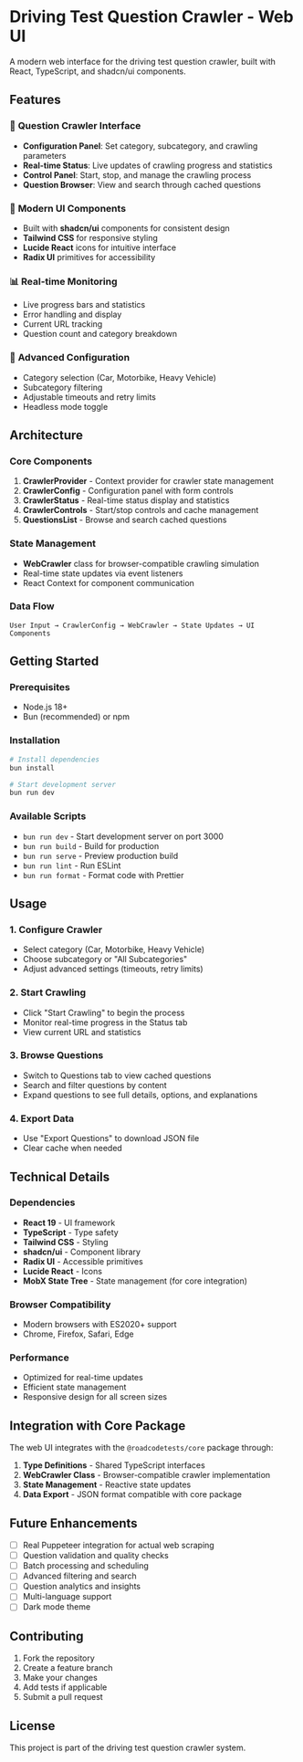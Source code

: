 # Driving Test Question Crawler - Web UI

A modern web interface for the driving test question crawler, built with React, TypeScript, and shadcn/ui components.

## Features

### 🚗 **Question Crawler Interface**

- **Configuration Panel**: Set category, subcategory, and crawling parameters
- **Real-time Status**: Live updates of crawling progress and statistics
- **Control Panel**: Start, stop, and manage the crawling process
- **Question Browser**: View and search through cached questions

### 🎨 **Modern UI Components**

- Built with **shadcn/ui** components for consistent design
- **Tailwind CSS** for responsive styling
- **Lucide React** icons for intuitive interface
- **Radix UI** primitives for accessibility

### 📊 **Real-time Monitoring**

- Live progress bars and statistics
- Error handling and display
- Current URL tracking
- Question count and category breakdown

### 🔧 **Advanced Configuration**

- Category selection (Car, Motorbike, Heavy Vehicle)
- Subcategory filtering
- Adjustable timeouts and retry limits
- Headless mode toggle

## Architecture

### **Core Components**

1. **CrawlerProvider** - Context provider for crawler state management
2. **CrawlerConfig** - Configuration panel with form controls
3. **CrawlerStatus** - Real-time status display and statistics
4. **CrawlerControls** - Start/stop controls and cache management
5. **QuestionsList** - Browse and search cached questions

### **State Management**

- **WebCrawler** class for browser-compatible crawling simulation
- Real-time state updates via event listeners
- React Context for component communication

### **Data Flow**

```
User Input → CrawlerConfig → WebCrawler → State Updates → UI Components
```

## Getting Started

### Prerequisites

- Node.js 18+
- Bun (recommended) or npm

### Installation

```bash
# Install dependencies
bun install

# Start development server
bun run dev
```

### Available Scripts

- `bun run dev` - Start development server on port 3000
- `bun run build` - Build for production
- `bun run serve` - Preview production build
- `bun run lint` - Run ESLint
- `bun run format` - Format code with Prettier

## Usage

### 1. **Configure Crawler**

- Select category (Car, Motorbike, Heavy Vehicle)
- Choose subcategory or "All Subcategories"
- Adjust advanced settings (timeouts, retry limits)

### 2. **Start Crawling**

- Click "Start Crawling" to begin the process
- Monitor real-time progress in the Status tab
- View current URL and statistics

### 3. **Browse Questions**

- Switch to Questions tab to view cached questions
- Search and filter questions by content
- Expand questions to see full details, options, and explanations

### 4. **Export Data**

- Use "Export Questions" to download JSON file
- Clear cache when needed

## Technical Details

### **Dependencies**

- **React 19** - UI framework
- **TypeScript** - Type safety
- **Tailwind CSS** - Styling
- **shadcn/ui** - Component library
- **Radix UI** - Accessible primitives
- **Lucide React** - Icons
- **MobX State Tree** - State management (for core integration)

### **Browser Compatibility**

- Modern browsers with ES2020+ support
- Chrome, Firefox, Safari, Edge

### **Performance**

- Optimized for real-time updates
- Efficient state management
- Responsive design for all screen sizes

## Integration with Core Package

The web UI integrates with the `@roadcodetests/core` package through:

1. **Type Definitions** - Shared TypeScript interfaces
2. **WebCrawler Class** - Browser-compatible crawler implementation
3. **State Management** - Reactive state updates
4. **Data Export** - JSON format compatible with core package

## Future Enhancements

- [ ] Real Puppeteer integration for actual web scraping
- [ ] Question validation and quality checks
- [ ] Batch processing and scheduling
- [ ] Advanced filtering and search
- [ ] Question analytics and insights
- [ ] Multi-language support
- [ ] Dark mode theme

## Contributing

1. Fork the repository
2. Create a feature branch
3. Make your changes
4. Add tests if applicable
5. Submit a pull request

## License

This project is part of the driving test question crawler system.
